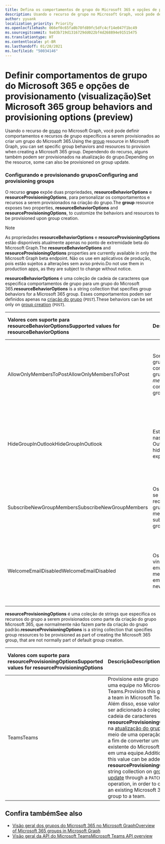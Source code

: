 ```yaml
---
title: Defina os comportamentos de grupo do Microsoft 365 e opções de provisionamento
description: Usando o recurso de grupo no Microsoft Graph, você pode definir comportamentos e recursos de grupo específicos para provisionar ao criar um grupo do Microsoft 365.
author: yyuank
localization_priority: Priority
ms.openlocfilehash: 066ef0c65fa0b70fd89fc5dfc4cf14e047f1bc49
ms.sourcegitcommit: 9a03b719d1316729dd022bf4d268894e91515475
ms.translationtype: HT
ms.contentlocale: pt-BR
ms.lasthandoff: 01/28/2021
ms.locfileid: "50034146"
---
```

# <a name="set-microsoft-365-group-behaviors-and-provisioning-options-preview"></a><span data-ttu-id="484ce-103">Definir comportamentos de grupo do Microsoft 365 e opções de provisionamento (visualização)</span><span class="sxs-lookup"><span data-stu-id="484ce-103">Set Microsoft 365 group behaviors and provisioning options (preview)</span></span>

<span data-ttu-id="484ce-104">Usando o recurso de [grupo](/graph/api/resources/group?view=graph-rest-beta) no Microsoft Graph, você pode definir comportamentos e recursos de grupo específicos a serem provisionados ao criar um grupo do Microsoft 365.</span><span class="sxs-lookup"><span data-stu-id="484ce-104">Using the [group](/graph/api/resources/group?view=graph-rest-beta) resource in Microsoft Graph, you can set specific group behaviors and resources to provision when creating a Microsoft 365 group.</span></span> <span data-ttu-id="484ce-105">Dependendo do recurso, alguns também podem ser provisionados na atualização do grupo.</span><span class="sxs-lookup"><span data-stu-id="484ce-105">Depending on the resource, some can also be provisioned on group update.</span></span>

### <a name="configuring-and-provisioning-groups"></a><span data-ttu-id="484ce-106">Configurando e provisionando grupos</span><span class="sxs-lookup"><span data-stu-id="484ce-106">Configuring and provisioning groups</span></span>

<span data-ttu-id="484ce-107">O recurso **grupo** expõe duas propriedades, **resourceBehaviorOptions** e **resourceProvisioningOptions**, para personalizar os comportamentos e recursos a serem provisionados na criação do grupo.</span><span class="sxs-lookup"><span data-stu-id="484ce-107">The **group** resource exposes two properties, **resourceBehaviorOptions** and **resourceProvisioningOptions**, to customize the behaviors and resources to be provisioned upon group creation.</span></span> 

> [!NOTE]
> <span data-ttu-id="484ce-108">As propriedades **resourceBehaviorOptions** e **resourceProvisioningOptions** estão disponíveis atualmente apenas no ponto de extremidade beta do Microsoft Graph.</span><span class="sxs-lookup"><span data-stu-id="484ce-108">The **resourceBehaviorOptions** and **resourceProvisioningOptions** properties are currently available in only the Microsoft Graph beta endpoint.</span></span> <span data-ttu-id="484ce-109">Não os use em aplicativos de produção, pois estão sujeitos a alterações sem aviso prévio.</span><span class="sxs-lookup"><span data-stu-id="484ce-109">Do not use them in production apps, as they are subject to change without notice.</span></span>

<span data-ttu-id="484ce-110">**resourceBehaviorOptions** é uma coleção de cadeia de caracteres que especifica comportamentos de grupo para um grupo do Microsoft 365.</span><span class="sxs-lookup"><span data-stu-id="484ce-110">**resourceBehaviorOptions** is a string collection that specifies group behaviors for a Microsoft 365 group.</span></span> <span data-ttu-id="484ce-111">Esses comportamentos podem ser definidos apenas na [criação do grupo](/graph/api/group-post-groups?view=graph-rest-beta) (`POST`).</span><span class="sxs-lookup"><span data-stu-id="484ce-111">These behaviors can be set only on [group creation](/graph/api/group-post-groups?view=graph-rest-beta) (`POST`).</span></span>

| <span data-ttu-id="484ce-112">Valores com suporte para resourceBehaviorOptions</span><span class="sxs-lookup"><span data-stu-id="484ce-112">Supported values for resourceBehaviorOptions</span></span>   |<span data-ttu-id="484ce-113">Descrição</span><span class="sxs-lookup"><span data-stu-id="484ce-113">Description</span></span>|<span data-ttu-id="484ce-114">Padrão se não for definido</span><span class="sxs-lookup"><span data-stu-id="484ce-114">Default if not set</span></span>|
|:---------------|:--------|:-----------|
| <span data-ttu-id="484ce-115">AllowOnlyMembersToPost</span><span class="sxs-lookup"><span data-stu-id="484ce-115">AllowOnlyMembersToPost</span></span>|<span data-ttu-id="484ce-116">Somente *membros* do grupo podem postar conversas no grupo.</span><span class="sxs-lookup"><span data-stu-id="484ce-116">Only group *members* can post conversations to the group.</span></span>|<span data-ttu-id="484ce-117">Todos os usuários da organização podem postar conversas no grupo.</span><span class="sxs-lookup"><span data-stu-id="484ce-117">Any user in the organization can post conversations to the group.</span></span>|
| <span data-ttu-id="484ce-118">HideGroupInOutlook</span><span class="sxs-lookup"><span data-stu-id="484ce-118">HideGroupInOutlook</span></span>|<span data-ttu-id="484ce-119">Este grupo está oculto nas experiências do Outlook.</span><span class="sxs-lookup"><span data-stu-id="484ce-119">This group is hidden in Outlook experiences.</span></span>|<span data-ttu-id="484ce-120">Todos os grupos são visíveis e detectáveis nas experiências do Outlook.</span><span class="sxs-lookup"><span data-stu-id="484ce-120">All groups are visible and discoverable in Outlook experiences.</span></span>|
| <span data-ttu-id="484ce-121">SubscribeNewGroupMembers</span><span class="sxs-lookup"><span data-stu-id="484ce-121">SubscribeNewGroupMembers</span></span>|<span data-ttu-id="484ce-122">Os membros do grupo se inscreveram para receber conversas em grupo.</span><span class="sxs-lookup"><span data-stu-id="484ce-122">Group members are subscribed to receive group conversations.</span></span> |<span data-ttu-id="484ce-123">Os membros do grupo não recebem conversas em grupo.</span><span class="sxs-lookup"><span data-stu-id="484ce-123">Group members do not receive group conversations.</span></span>|
| <span data-ttu-id="484ce-124">WelcomeEmailDisabled</span><span class="sxs-lookup"><span data-stu-id="484ce-124">WelcomeEmailDisabled</span></span>|<span data-ttu-id="484ce-125">Os emails de boas-vindas não serão enviados para novos membros.</span><span class="sxs-lookup"><span data-stu-id="484ce-125">Welcome emails are not sent to new members.</span></span>|<span data-ttu-id="484ce-126">Um email de boas-vindas será enviado para um novo membro do grupo.</span><span class="sxs-lookup"><span data-stu-id="484ce-126">A welcome email is sent to a new member on joining the group.</span></span>|

<span data-ttu-id="484ce-127">**resourceProvisioningOptions** é uma coleção de strings que especifica os recursos do grupo a serem provisionados como parte da criação do grupo Microsoft 365, que normalmente não fazem parte da criação do grupo padrão.</span><span class="sxs-lookup"><span data-stu-id="484ce-127">**resourceProvisioningOptions** is a string collection that specifies group resources to be provisioned as part of creating the Microsoft 365 group, that are not normally part of default group creation.</span></span>

| <span data-ttu-id="484ce-128">Valores com suporte para resourceProvisioningOptions</span><span class="sxs-lookup"><span data-stu-id="484ce-128">Supported values for resourceProvisioningOptions</span></span>   |<span data-ttu-id="484ce-129">Descrição</span><span class="sxs-lookup"><span data-stu-id="484ce-129">Description</span></span>| <span data-ttu-id="484ce-130">Padrão se não for definido</span><span class="sxs-lookup"><span data-stu-id="484ce-130">Default if not set</span></span> |
|:---------------|:--------|:------------|
| <span data-ttu-id="484ce-131">Teams</span><span class="sxs-lookup"><span data-stu-id="484ce-131">Teams</span></span>|<span data-ttu-id="484ce-132">Provisione este grupo como uma equipe no Microsoft Teams.</span><span class="sxs-lookup"><span data-stu-id="484ce-132">Provision this group as a team in Microsoft Teams.</span></span> <span data-ttu-id="484ce-133">Além disso, esse valor pode ser adicionado à coleção de cadeia de caracteres **resourceProvisioningOptions** na [atualização do grupo](/graph/api/group-update?view=graph-rest-beta) por meio de uma operação `PATCH`, a fim de converter um grupo existente do Microsoft 365 em uma equipe.</span><span class="sxs-lookup"><span data-stu-id="484ce-133">Additionally, this value can be added to the **resourceProvisioningOptions** string collection on [group update](/graph/api/group-update?view=graph-rest-beta) through a `PATCH` operation, in order to convert an existing Microsoft 365 group to a team.</span></span>| <span data-ttu-id="484ce-134">O grupo é um grupo normal do Microsoft 365 sem recursos do Teams.</span><span class="sxs-lookup"><span data-stu-id="484ce-134">The group is a regular Microsoft 365 group without Teams capabilities.</span></span>|


## <a name="see-also"></a><span data-ttu-id="484ce-135">Confira também</span><span class="sxs-lookup"><span data-stu-id="484ce-135">See also</span></span>

- [<span data-ttu-id="484ce-136">Visão geral dos grupos do Microsoft 365 no Microsoft Graph</span><span class="sxs-lookup"><span data-stu-id="484ce-136">Overview of Microsoft 365 groups in Microsoft Graph</span></span>](office365-groups-concept-overview.md)
- [<span data-ttu-id="484ce-137">Visão geral da API do Microsoft Teams</span><span class="sxs-lookup"><span data-stu-id="484ce-137">Microsoft Teams API overview</span></span>](teams-concept-overview.md)
